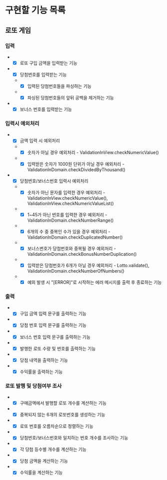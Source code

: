 # 구현할 기능 목록

## 로또 게임
### 입력
- +[x] 로또 구입 금액을 입력받는 기능  
- +[x] 당첨번호를 입력받는 기능  
  - +[x] 입력된 당첨번호들을 파싱하는 기능  
  - +[x] 파싱된 당첨번호들의 앞뒤 공백을 제거하는 기능
- +[x] 보너스 번호를 입력받는 기능  
### 입력시 예외처리
- +[x] 금액 입력 시 예외처리  
  - +[x] 숫자가 아닐 경우 예외처리 - ValidationInView.checkNumericValue()  
  - +[x] 입력받은 숫자가 1000원 단위가 아닐 경우 예외처리 - ValidationInDomain.checkDividedByThousand()  
- +[x] 당첨번호/보너스번호 입력시 예외처리  
  - +[x] 숫자가 아닌 문자를 입력한 경우 예외처리 - ValidationInView.checkNumericValue(), ValidationInView.checkNumericValueList()  
  - +[x] 1~45가 아닌 번호를 입력한 경우 예외처리 - ValidationInDomain.checkNumberRange()  
  - +[x] 6개의 수 중 중복인 수가 있을 경우 예외처리 - ValidationInDomain.checkDuplicatedNumber()  
  - +[x] 보너스번호가 당첨번호와 중복될 경우 예외처리 - ValidationInDomain.checkBonusNumberDuplication()  
  - +[x] 입력받은 당첨번호가 6개가 아닐 경우 예외처리 - Lotto.validate(), ValidationInDomain.checkNumberOfNumbers()  
  - +[x] 예외 발생 시 "[ERROR]"로 시작하는 에러 메시지를 출력 후 종료하는 기능  

### 출력
- +[x] 구입 금액 입력 문구를 출력하는 기능  
- +[x] 당첨 번호 입력 문구를 출력하는 기능  
- +[x] 보너스 번호 입력 문구를 출력하는 기능  
- +[x] 발행한 로또 수량 및 번호를 출력하는 기능
- +[x] 당첨 내역을 출력하는 기능  
- +[x] 수익률을 출력하는 기능  

### 로또 발행 및 당첨여부 조사
- +[x] 구매금액에서 발행할 로또 개수를 계산하는 기능  
- +[x] 중복되지 않는 6개의 로또번호를 생성하는 기능  
- +[x] 로또 번호를 오름차순으로 정렬하는 기능  
- +[x] 당첨번호/보너스번호와 일치하는 번호 개수를 조사하는 기능  
- +[x] 각 당첨 등수별 개수를 계산하는 기능
- +[x] 당첨 금액을 계산하는 기능  
- +[x] 수익률을 계산하는 기능  
